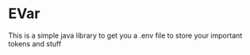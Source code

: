 # EVar
 This is a simple java library to get you a .env file to store your important tokens and stuff
